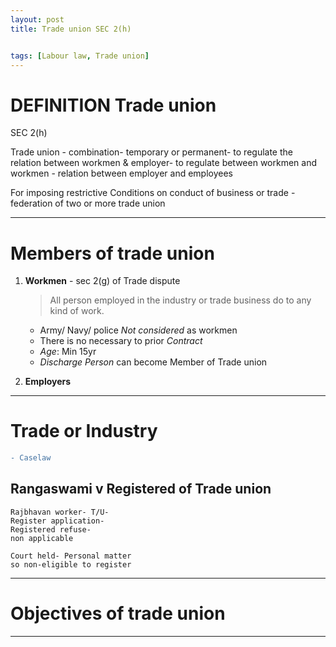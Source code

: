 ```yaml
---
layout: post
title: Trade union SEC 2(h) 


tags: [Labour law, Trade union]
---
```


# DEFINITION Trade union

SEC 2(h)

Trade union - combination- temporary or permanent-  to regulate the relation between workmen & employer- to regulate between workmen and workmen - relation between employer and employees

For imposing restrictive Conditions on conduct of business or trade - federation of two or more trade union

---
# Members of trade union

1. **Workmen** - sec 2(g) of Trade dispute
	> All person employed in the industry or trade 			  	   business do to any kind of work.
	 - Army/ Navy/ police *Not considered* as workmen
	 - There is no necessary to prior *Contract*
	 - *Age*: Min 15yr
	 - *Discharge Person* can become Member of Trade union

2. **Employers** 

---
# Trade or Industry


```diff
- Caselaw 
```

##	Rangaswami v Registered of Trade union
	
	Rajbhavan worker- T/U- 
	Register application-
	Registered refuse- 
    non applicable 
	   
	Court held- Personal matter 
    so non-eligible to register

---

# Objectives of trade union
---

